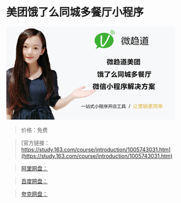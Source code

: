 # 美团饿了么同城多餐厅小程序

![img](../../../assets/study163/free/41d14364-3bd5-42e5-9914-4ba93668d982.jpg)

> 价格：免费

> [官方链接：https://study.163.com/course/introduction/1005743031.htm](https://study.163.com/course/introduction/1005743031.htm)

> [阿里网盘：]()

> [百度网盘：]()

> [夸克网盘：]()

